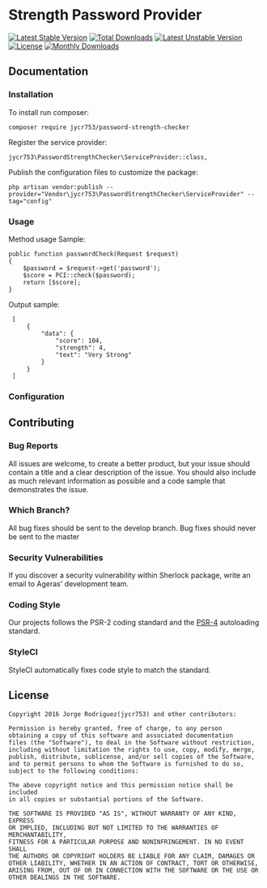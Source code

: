 # Strength Password Provider
[![Latest Stable Version](https://poser.pugx.org/jycr753/password-strength-checker/v/stable)](https://packagist.org/packages/jycr753/password-strength-checker)
[![Total Downloads](https://poser.pugx.org/jycr753/password-strength-checker/downloads)](https://packagist.org/packages/jycr753/password-strength-checker)
[![Latest Unstable Version](https://poser.pugx.org/jycr753/password-strength-checker/v/unstable)](https://packagist.org/packages/jycr753/password-strength-checker)
[![License](https://poser.pugx.org/jycr753/password-strength-checker/license)](https://packagist.org/packages/jycr753/password-strength-checker)
[![Monthly Downloads](https://poser.pugx.org/jycr753/password-strength-checker/d/monthly)](https://packagist.org/packages/jycr753/password-strength-checker)

## Documentation
### Installation
To install run composer: 

    composer require jycr753/password-strength-checker

Register the service provider: 

    jycr753\PasswordStrengthChecker\ServiceProvider::class,
    
Publish the configuration files to customize the package:

    php artisan vendor:publish --provider="Vendor\jycr753\PasswordStrengthChecker\ServiceProvider" --tag="config"
    
### Usage

Method usage Sample:
 
    public function passwordCheck(Request $request)
    {
        $password = $request->get('password');
        $score = PCI::check($password);
        return [$score];
    }
 
 Output sample:
 
     [
         {
             "data": {
                 "score": 104,
                 "strength": 4,
                 "text": "Very Strong"
             }
         }
     ]

### Configuration

## Contributing

### Bug Reports
All issues are welcome, to create a better product, but your issue should contain a title and a clear description of the issue. You should also include as much relevant information as possible and a code sample that demonstrates the issue.

### Which Branch?
All bug fixes should be sent to the develop branch. Bug fixes should never be sent to the master

### Security Vulnerabilities
If you discover a security vulnerability within Sherlock package, write an email to Ageras' development team.

### Coding Style
Our projects follows the PSR-2 coding standard and the [PSR-4](https://github.com/php-fig/fig-standards/blob/master/accepted/PSR-4-autoloader.md) autoloading standard.

### StyleCI
 StyleCI automatically fixes code style to match the standard.

## License

	Copyright 2016 Jorge Rodriguez(jycr753) and other contributors:
	
	Permission is hereby granted, free of charge, to any person 
	obtaining a copy of this software and associated documentation 
	files (the "Software"), to deal in the Software without restriction, 
	including without limitation the rights to use, copy, modify, merge,
	publish, distribute, sublicense, and/or sell copies of the Software, 
	and to permit persons to whom the Software is furnished to do so, 
	subject to the following conditions:
	
	The above copyright notice and this permission notice shall be included 
	in all copies or substantial portions of the Software.
	
	THE SOFTWARE IS PROVIDED "AS IS", WITHOUT WARRANTY OF ANY KIND, EXPRESS 
	OR IMPLIED, INCLUDING BUT NOT LIMITED TO THE WARRANTIES OF MERCHANTABILITY, 
	FITNESS FOR A PARTICULAR PURPOSE AND NONINFRINGEMENT. IN NO EVENT SHALL 
	THE AUTHORS OR COPYRIGHT HOLDERS BE LIABLE FOR ANY CLAIM, DAMAGES OR 
	OTHER LIABILITY, WHETHER IN AN ACTION OF CONTRACT, TORT OR OTHERWISE, 
	ARISING FROM, OUT OF OR IN CONNECTION WITH THE SOFTWARE OR THE USE OR 
	OTHER DEALINGS IN THE SOFTWARE.
